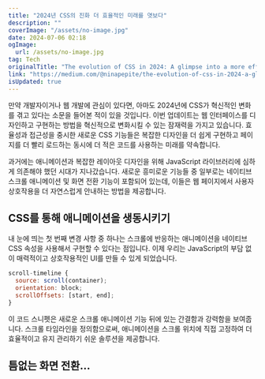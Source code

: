 ```yaml
---
title: "2024년 CSS의 진화 더 효율적인 미래를 엿보다"
description: ""
coverImage: "/assets/no-image.jpg"
date: 2024-07-06 02:18
ogImage:
  url: /assets/no-image.jpg
tag: Tech
originalTitle: "The evolution of CSS in 2024: A glimpse into a more efficient future"
link: "https://medium.com/@ninapepite/the-evolution-of-css-in-2024-a-glimpse-into-a-more-efficient-future-2027fa453956"
isUpdated: true
---
```


만약 개발자이거나 웹 개발에 관심이 있다면, 아마도 2024년에 CSS가 혁신적인 변화를 겪고 있다는 소문을 들어본 적이 있을 것입니다. 이번 업데이트는 웹 인터페이스를 디자인하고 구현하는 방법을 혁신적으로 변화시킬 수 있는 잠재력을 가지고 있습니다. 효율성과 접근성을 중시한 새로운 CSS 기능들은 복잡한 디자인을 더 쉽게 구현하고 페이지를 더 빨리 로드하는 동시에 더 적은 코드를 사용하는 미래를 약속합니다.

과거에는 애니메이션과 복잡한 레이아웃 디자인을 위해 JavaScript 라이브러리에 심하게 의존해야 했던 시대가 지나갔습니다. 새로운 흥미로운 기능들 중 일부로는 네이티브 스크롤 애니메이션 및 화면 전환 기능이 포함되어 있는데, 이들은 웹 페이지에서 사용자 상호작용을 더 자연스럽게 안내하는 방법을 제공합니다.

## CSS를 통해 애니메이션을 생동시키기

내 눈에 띄는 첫 번째 변경 사항 중 하나는 스크롤에 반응하는 애니메이션을 네이티브 CSS 속성을 사용해서 구현할 수 있다는 점입니다. 이제 우리는 JavaScript의 부담 없이 매력적이고 상호작용적인 UI를 만들 수 있게 되었습니다.

<!-- seedividend - 사각형 -->

<ins class="adsbygoogle"
     style="display:block"
     data-ad-client="ca-pub-4877378276818686"
     data-ad-slot="1898504329"
     data-ad-format="auto"
     data-full-width-responsive="true"></ins>

<script>
     (adsbygoogle = window.adsbygoogle || []).push({});
</script>

```js
scroll-timeline {
  source: scroll(container);
  orientation: block;
  scrollOffsets: [start, end];
}
```

이 코드 스니펫은 새로운 스크롤 애니메이션 기능 뒤에 있는 간결함과 강력함을 보여줍니다. 스크롤 타임라인을 정의함으로써, 애니메이션을 스크롤 위치에 직접 고정하여 더 효율적이고 유지 관리하기 쉬운 솔루션을 제공합니다.

## 틈없는 화면 전환...
